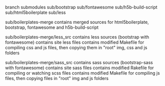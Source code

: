 branch submodules
	sub/bootstrap
	sub/fontawesome
	sub/h5b-build-script
	sub/html5boilerplate
	sub/less

sub/boilerplates-merge
	contains merged sources for html5boilerplate, bootstrap, fontawesome and h5b-build-script

sub/boilerplates-merge/less_src
	contains less sources (bootstrap with fontawesome)
	contains site less files
 	contains modified Makefile for compiling css and js files, then copying them in "root" img, css and js folders

sub/boilerplates-merge/sass_src
	contains sass sources (bootstrap-sass with fontawesome)
	contains site sass files
	contains modified Rakefile for compiling or watching scss files
 	contains modified Makefile for compiling js files, then copying files in "root" img and js folders
